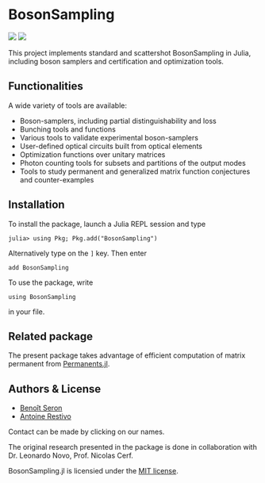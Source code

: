 # BosonSampling

[![](https://img.shields.io/badge/docs-stable-blue.svg)](https://AntoineRestivo.github.io/BosonSampling.jl/stable)
[![](https://img.shields.io/badge/docs-dev-blue.svg)](https://AntoineRestivo.github.io/BosonSampling.jl/dev)

This project implements standard and scattershot BosonSampling in Julia, including boson samplers and certification and optimization tools.

## Functionalities

A wide variety of tools are available:
* Boson-samplers, including partial distinguishability and loss
* Bunching tools and functions
* Various tools to validate experimental boson-samplers
* User-defined optical circuits built from optical elements
* Optimization functions over unitary matrices
* Photon counting tools for subsets and partitions of the output modes
* Tools to study permanent and generalized matrix function conjectures and counter-examples

## Installation

To install the package, launch a Julia REPL session and type

    julia> using Pkg; Pkg.add("BosonSampling")

Alternatively type on the `]` key. Then enter

    add BosonSampling

To use the package, write

    using BosonSampling

in your file.

## Related package

  The present package takes advantage of efficient computation of matrix permanent from [Permanents.jl](https://github.com/benoitseron/Permanents.jl.git).  

## Authors & License

  - [Benoît Seron](mailto:benoitseron@gmail.com)
  - [Antoine Restivo](mailto:antoinerestivo@hotmail.fr)

Contact can be made by clicking on our names.

The original research presented in the package is done in collaboration with Dr. Leonardo Novo, Prof. Nicolas Cerf.

BosonSampling.jl is licensied under the [MIT license](https://github.com/benoitseron/BosonSampling.jl/blob/main/LICENSE).
